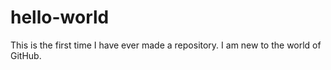 # hello-world
This is the first time I have ever made a repository. I am new to the world of GitHub.
